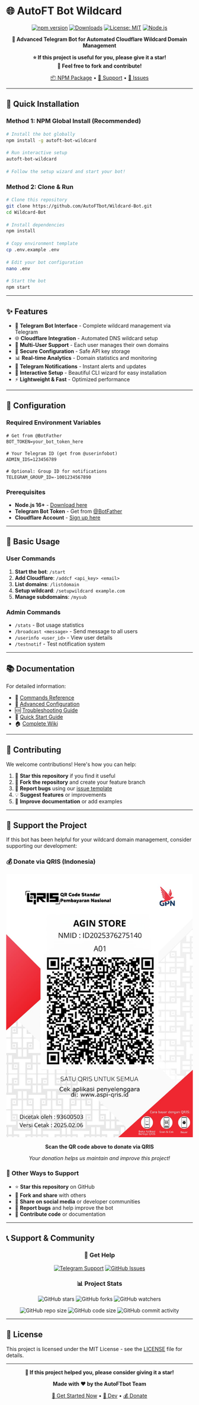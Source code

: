 # 🌐 AutoFT Bot Wildcard

<div align="center">

[![npm version](https://badge.fury.io/js/autoft-bot-wildcard.svg)](https://www.npmjs.com/package/autoft-bot-wildcard)
[![Downloads](https://img.shields.io/npm/dm/autoft-bot-wildcard.svg)](https://www.npmjs.com/package/autoft-bot-wildcard)
[![License: MIT](https://img.shields.io/badge/License-MIT-yellow.svg)](https://opensource.org/licenses/MIT)
[![Node.js](https://img.shields.io/badge/Node.js-16%2B-green.svg)](https://nodejs.org/)

**🚀 Advanced Telegram Bot for Automated Cloudflare Wildcard Domain Management**

**⭐ If this project is useful for you, please give it a star!**  
**🍴 Feel free to fork and contribute!**

[📦 NPM Package](https://www.npmjs.com/package/autoft-bot-wildcard) • [💬 Support](https://t.me/AutoFtBot69) • [🐛 Issues](https://github.com/AutoFTbot/Wildcard-Bot/issues)

</div>

---

## 🚀 Quick Installation

### Method 1: NPM Global Install (Recommended)

```bash
# Install the bot globally
npm install -g autoft-bot-wildcard

# Run interactive setup
autoft-bot-wildcard

# Follow the setup wizard and start your bot!
```

### Method 2: Clone & Run

```bash
# Clone this repository
git clone https://github.com/AutoFTbot/Wildcard-Bot.git
cd Wildcard-Bot

# Install dependencies
npm install

# Copy environment template
cp .env.example .env

# Edit your bot configuration
nano .env

# Start the bot
npm start
```

---

## ✨ Features

- 🤖 **Telegram Bot Interface** - Complete wildcard management via Telegram
- 🌐 **Cloudflare Integration** - Automated DNS wildcard setup
- 👥 **Multi-User Support** - Each user manages their own domains
- 🔐 **Secure Configuration** - Safe API key storage
- 📊 **Real-time Analytics** - Domain statistics and monitoring
- 📢 **Telegram Notifications** - Instant alerts and updates
- 🎨 **Interactive Setup** - Beautiful CLI wizard for easy installation
- ⚡ **Lightweight & Fast** - Optimized performance

---

## 🔧 Configuration

### Required Environment Variables

```env
# Get from @BotFather
BOT_TOKEN=your_bot_token_here

# Your Telegram ID (get from @userinfobot)
ADMIN_IDS=123456789

# Optional: Group ID for notifications
TELEGRAM_GROUP_ID=-1001234567890
```

### Prerequisites

- **Node.js 16+** - [Download here](https://nodejs.org/)
- **Telegram Bot Token** - Get from [@BotFather](https://t.me/BotFather)
- **Cloudflare Account** - [Sign up here](https://cloudflare.com/)

---

## 📱 Basic Usage

### User Commands
1. **Start the bot**: `/start`
2. **Add Cloudflare**: `/addcf <api_key> <email>`
3. **List domains**: `/listdomain`
4. **Setup wildcard**: `/setupwildcard example.com`
5. **Manage subdomains**: `/mysub`

### Admin Commands
- `/stats` - Bot usage statistics
- `/broadcast <message>` - Send message to all users
- `/userinfo <user_id>` - View user details
- `/testnotif` - Test notification system

---

## 📚 Documentation

For detailed information:

- 📖 [Commands Reference](wiki/Commands.md)
- 🔧 [Advanced Configuration](wiki/Configuration.md)
- 🆘 [Troubleshooting Guide](wiki/Troubleshooting.md)
- 🚀 [Quick Start Guide](wiki/Quick-Start.md)
- 🏠 [Complete Wiki](wiki/Home.md)

---

## 🤝 Contributing

We welcome contributions! Here's how you can help:

1. 🌟 **Star this repository** if you find it useful
2. 🍴 **Fork the repository** and create your feature branch
3. 🐛 **Report bugs** using our [issue template](https://github.com/AutoFTbot/Wildcard-Bot/issues/new)
4. 💡 **Suggest features** or improvements
5. 📝 **Improve documentation** or add examples

---

## 💝 Support the Project

If this bot has been helpful for your wildcard domain management, consider supporting our development:

### 💰 Donate via QRIS (Indonesia)

<div align="center">

![QRIS Donation](https://raw.githubusercontent.com/AutoFTbot/AutoFTbot/refs/heads/main/assets/QRIS.jpg)

**Scan the QR code above to donate via QRIS**

*Your donation helps us maintain and improve this project!*

</div>

### 🌟 Other Ways to Support

- ⭐ **Star this repository** on GitHub
- 🍴 **Fork and share** with others
- 📢 **Share on social media** or developer communities
- 🐛 **Report bugs** and help improve the bot
- 📝 **Contribute code** or documentation

---

## 📞 Support & Community

<div align="center">

### 💬 Get Help

[![Telegram Support](https://img.shields.io/badge/Telegram-Support-2CA5E0?style=for-the-badge&logo=telegram&logoColor=white)](https://t.me/AutoFtBot69)
[![GitHub Issues](https://img.shields.io/badge/GitHub-Issues-181717?style=for-the-badge&logo=github&logoColor=white)](https://github.com/AutoFTbot/Wildcard-Bot/issues)

### 📊 Project Stats

![GitHub stars](https://img.shields.io/github/stars/AutoFTbot/Wildcard-Bot.svg?style=social&label=Star)
![GitHub forks](https://img.shields.io/github/forks/AutoFTbot/Wildcard-Bot.svg?style=social&label=Fork)
![GitHub watchers](https://img.shields.io/github/watchers/AutoFTbot/Wildcard-Bot.svg?style=social&label=Watch)

![GitHub repo size](https://img.shields.io/github/repo-size/AutoFTbot/Wildcard-Bot)
![GitHub code size](https://img.shields.io/github/languages/code-size/AutoFTbot/Wildcard-Bot)
![GitHub commit activity](https://img.shields.io/github/commit-activity/m/AutoFTbot/Wildcard-Bot)

</div>

---

## 📄 License

This project is licensed under the MIT License - see the [LICENSE](LICENSE) file for details.

---

<div align="center">

**🌟 If this project helped you, please consider giving it a star!**

**Made with ❤️ by the AutoFTbot Team**

[🚀 Get Started Now](https://www.npmjs.com/package/autoft-bot-wildcard) • [💬 Dev](https://t.me/AutoFtBot69) • [💰 Donate](https://raw.githubusercontent.com/AutoFTbot/AutoFTbot/refs/heads/main/assets/QRIS.jpg)

</div>
